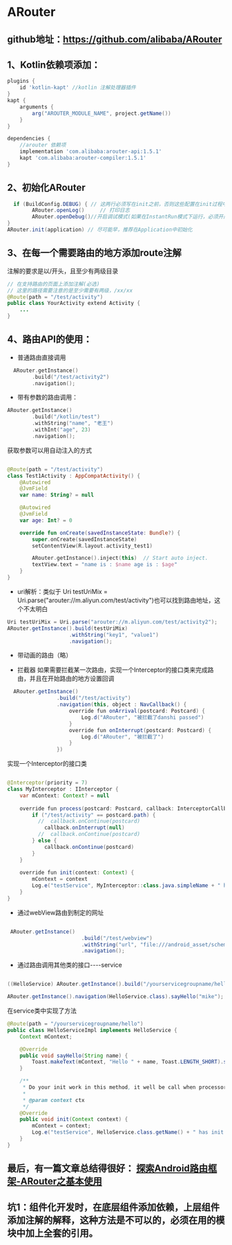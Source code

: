 # ARouter

## github地址：https://github.com/alibaba/ARouter

## 1、Kotlin依赖项添加：
```gradle
plugins {
    id 'kotlin-kapt' //kotlin 注解处理器插件
}
kapt {
    arguments {
        arg("AROUTER_MODULE_NAME", project.getName())
    }
}

dependencies {
    //arouter 依赖项
    implementation 'com.alibaba:arouter-api:1.5.1'
    kapt 'com.alibaba:arouter-compiler:1.5.1'
}
```

## 2、初始化ARouter
```java
  if (BuildConfig.DEBUG) { // 这两行必须写在init之前，否则这些配置在init过程中将无效
        ARouter.openLog()     // 打印日志
        ARouter.openDebug()//开启调试模式(如果在InstantRun模式下运行，必须开启调试模式！线上版本需要关闭,否则有安全风险)
}
ARouter.init(application) // 尽可能早，推荐在Application中初始化
```

## 3、在每一个需要路由的地方添加route注解
注解的要求是以/开头，且至少有两级目录
```java
// 在支持路由的页面上添加注解(必选)
// 这里的路径需要注意的是至少需要有两级，/xx/xx
@Route(path = "/test/activity")
public class YourActivity extend Activity {
    ...
}
```
## 4、路由API的使用：
* 普通路由直接调用
```kotlin
  ARouter.getInstance()
        .build("/test/activity2")
        .navigation();
```
* 带有参数的路由调用：
```kotlin
ARouter.getInstance()
        .build("/kotlin/test")
        .withString("name", "老王")
        .withInt("age", 23)
        .navigation();
```
获取参数可以用自动注入的方式
```kotlin

@Route(path = "/test/activity")
class Test1Activity : AppCompatActivity() {
    @Autowired
    @JvmField
    var name: String? = null

    @Autowired
    @JvmField
    var age: Int? = 0

    override fun onCreate(savedInstanceState: Bundle?) {
        super.onCreate(savedInstanceState)
        setContentView(R.layout.activity_test1)

        ARouter.getInstance().inject(this)  // Start auto inject.
        textView.text = "name is : $name age is : $age"
    }
}
```

* uri解析：类似于 Uri testUriMix = Uri.parse("arouter://m.aliyun.com/test/activity")也可以找到路由地址，这个不太明白

```java
Uri testUriMix = Uri.parse("arouter://m.aliyun.com/test/activity2");
ARouter.getInstance().build(testUriMix)
                    .withString("key1", "value1")
                    .navigation();
```

* 带动画的路由（略）

* 拦截器
如果需要拦截某一次路由，实现一个Interceptor的接口类来完成路由，并且在开始路由的地方设置回调
```java
  ARouter.getInstance()
                .build("/test/activity")
                .navigation(this, object : NavCallback() {
                    override fun onArrival(postcard: Postcard) {
                        Log.d("ARouter", "被拦截了danshi passed")
                    }
                    override fun onInterrupt(postcard: Postcard) {
                        Log.d("ARouter", "被拦截了")
                    }
                })
```
实现一个Interceptor的接口类
```java

@Interceptor(priority = 7)
class MyInterceptor : IInterceptor {
    var mContext: Context? = null
    
    override fun process(postcard: Postcard, callback: InterceptorCallback) {
        if ("/test/activity" == postcard.path) {
          //  callback.onContinue(postcard)
            callback.onInterrupt(null)
          //  callback.onContinue(postcard)
        } else {
            callback.onContinue(postcard)
        }
    }
    
    override fun init(context: Context) {
        mContext = context
        Log.e("testService", MyInterceptor::class.java.simpleName + " has init.")
    }
}
```

* 通过webView路由到制定的网址
```java

 ARouter.getInstance()
                        .build("/test/webview")
                        .withString("url", "file:///android_asset/scheme-test.html")
                        .navigation();
```

* 通过路由调用其他类的接口----service
```java

((HelloService) ARouter.getInstance().build("/yourservicegroupname/hello").navigation()).sayHello("mike");

ARouter.getInstance().navigation(HelloService.class).sayHello("mike");
```
在service类中实现了方法
```java
@Route(path = "/yourservicegroupname/hello")
public class HelloServiceImpl implements HelloService {
    Context mContext;

    @Override
    public void sayHello(String name) {
        Toast.makeText(mContext, "Hello " + name, Toast.LENGTH_SHORT).show();
    }

    /**
     * Do your init work in this method, it well be call when processor has been load.
     *
     * @param context ctx
     */
    @Override
    public void init(Context context) {
        mContext = context;
        Log.e("testService", HelloService.class.getName() + " has init.");
    }
}


```

## 最后，有一篇文章总结得很好： [探索Android路由框架-ARouter之基本使用](https://www.jianshu.com/p/6021f3f61fa6)

## 坑1：组件化开发时，在底层组件添加依赖，上层组件添加注解的解释，这种方法是不可以的，必须在用的模块中加上全套的引用。












